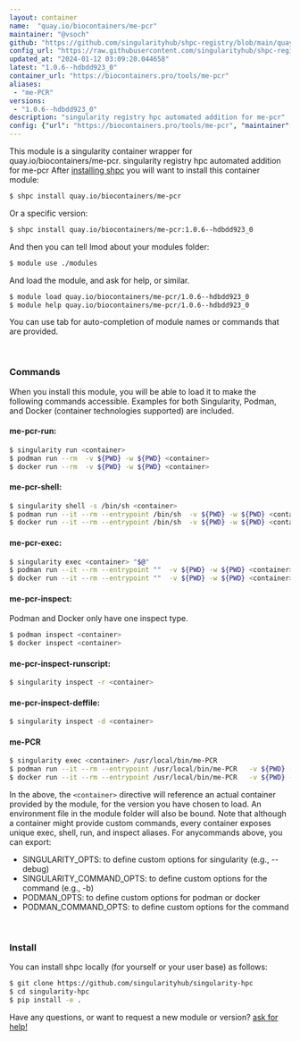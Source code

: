 ```yaml
---
layout: container
name:  "quay.io/biocontainers/me-pcr"
maintainer: "@vsoch"
github: "https://github.com/singularityhub/shpc-registry/blob/main/quay.io/biocontainers/me-pcr/container.yaml"
config_url: "https://raw.githubusercontent.com/singularityhub/shpc-registry/main/quay.io/biocontainers/me-pcr/container.yaml"
updated_at: "2024-01-12 03:09:20.044658"
latest: "1.0.6--hdbdd923_0"
container_url: "https://biocontainers.pro/tools/me-pcr"
aliases:
 - "me-PCR"
versions:
 - "1.0.6--hdbdd923_0"
description: "singularity registry hpc automated addition for me-pcr"
config: {"url": "https://biocontainers.pro/tools/me-pcr", "maintainer": "@vsoch", "description": "singularity registry hpc automated addition for me-pcr", "latest": {"1.0.6--hdbdd923_0": "sha256:3cbe34452e9dd295d9770334d2be894b191d46f456a3d6d36da18fc8105f5cb5"}, "tags": {"1.0.6--hdbdd923_0": "sha256:3cbe34452e9dd295d9770334d2be894b191d46f456a3d6d36da18fc8105f5cb5"}, "docker": "quay.io/biocontainers/me-pcr", "aliases": {"me-PCR": "/usr/local/bin/me-PCR"}}
---
```


This module is a singularity container wrapper for quay.io/biocontainers/me-pcr.
singularity registry hpc automated addition for me-pcr
After [installing shpc](#install) you will want to install this container module:


```bash
$ shpc install quay.io/biocontainers/me-pcr
```

Or a specific version:

```bash
$ shpc install quay.io/biocontainers/me-pcr:1.0.6--hdbdd923_0
```

And then you can tell lmod about your modules folder:

```bash
$ module use ./modules
```

And load the module, and ask for help, or similar.

```bash
$ module load quay.io/biocontainers/me-pcr/1.0.6--hdbdd923_0
$ module help quay.io/biocontainers/me-pcr/1.0.6--hdbdd923_0
```

You can use tab for auto-completion of module names or commands that are provided.

<br>

### Commands

When you install this module, you will be able to load it to make the following commands accessible.
Examples for both Singularity, Podman, and Docker (container technologies supported) are included.

#### me-pcr-run:

```bash
$ singularity run <container>
$ podman run --rm  -v ${PWD} -w ${PWD} <container>
$ docker run --rm  -v ${PWD} -w ${PWD} <container>
```

#### me-pcr-shell:

```bash
$ singularity shell -s /bin/sh <container>
$ podman run --it --rm --entrypoint /bin/sh  -v ${PWD} -w ${PWD} <container>
$ docker run --it --rm --entrypoint /bin/sh  -v ${PWD} -w ${PWD} <container>
```

#### me-pcr-exec:

```bash
$ singularity exec <container> "$@"
$ podman run --it --rm --entrypoint ""  -v ${PWD} -w ${PWD} <container> "$@"
$ docker run --it --rm --entrypoint ""  -v ${PWD} -w ${PWD} <container> "$@"
```

#### me-pcr-inspect:

Podman and Docker only have one inspect type.

```bash
$ podman inspect <container>
$ docker inspect <container>
```

#### me-pcr-inspect-runscript:

```bash
$ singularity inspect -r <container>
```

#### me-pcr-inspect-deffile:

```bash
$ singularity inspect -d <container>
```


#### me-PCR

```bash
$ singularity exec <container> /usr/local/bin/me-PCR
$ podman run --it --rm --entrypoint /usr/local/bin/me-PCR   -v ${PWD} -w ${PWD} <container> -c " $@"
$ docker run --it --rm --entrypoint /usr/local/bin/me-PCR   -v ${PWD} -w ${PWD} <container> -c " $@"
```



In the above, the `<container>` directive will reference an actual container provided
by the module, for the version you have chosen to load. An environment file in the
module folder will also be bound. Note that although a container
might provide custom commands, every container exposes unique exec, shell, run, and
inspect aliases. For anycommands above, you can export:

 - SINGULARITY_OPTS: to define custom options for singularity (e.g., --debug)
 - SINGULARITY_COMMAND_OPTS: to define custom options for the command (e.g., -b)
 - PODMAN_OPTS: to define custom options for podman or docker
 - PODMAN_COMMAND_OPTS: to define custom options for the command

<br>

### Install

You can install shpc locally (for yourself or your user base) as follows:

```bash
$ git clone https://github.com/singularityhub/singularity-hpc
$ cd singularity-hpc
$ pip install -e .
```

Have any questions, or want to request a new module or version? [ask for help!](https://github.com/singularityhub/singularity-hpc/issues)